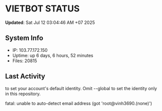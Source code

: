 # VIETBOT STATUS
**Updated**: Sat Jul 12 03:04:46 AM +07 2025

## System Info
- IP: 103.77.172.150
- Uptime: up 6 days, 6 hours, 52 minutes
- Files: 20815

## Last Activity

to set your account's default identity.
Omit --global to set the identity only in this repository.

fatal: unable to auto-detect email address (got 'root@vinh3690.(none)')
